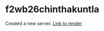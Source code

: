 # f2wb26chinthakuntla
Created a new server.
<a href="https://f2db26chinthakuntla.onrender.com/">Link to render</a>
